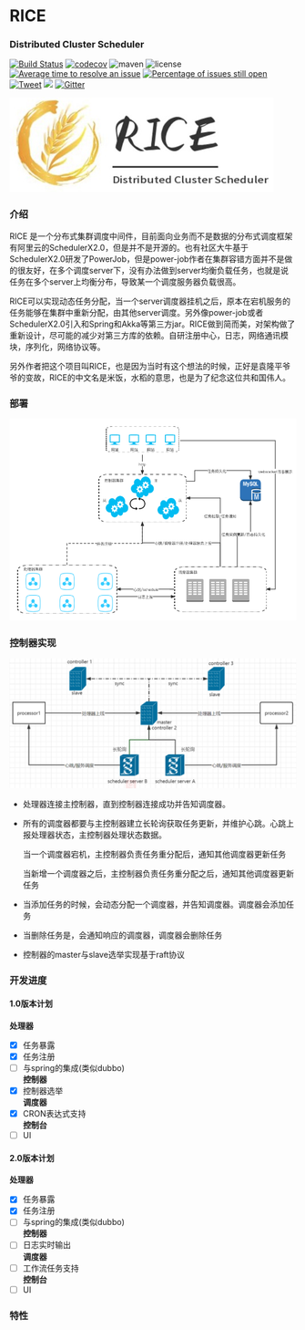 # RICE 
### Distributed Cluster Scheduler
[![Build Status](https://travis-ci.org/apache/incubator-dubbo.svg?branch=master)](https://travis-ci.org/apache/incubator-dubbo)
[![codecov](https://codecov.io/gh/apache/incubator-dubbo/branch/master/graph/badge.svg)](https://codecov.io/gh/apache/incubator-dubbo)
![maven](https://img.shields.io/maven-central/v/org.apache.dubbo/dubbo.svg)
![license](https://img.shields.io/github/license/alibaba/dubbo.svg)
[![Average time to resolve an issue](http://isitmaintained.com/badge/resolution/apache/incubator-dubbo.svg)](http://isitmaintained.com/project/apache/incubator-dubbo "Average time to resolve an issue")
[![Percentage of issues still open](http://isitmaintained.com/badge/open/apache/incubator-dubbo.svg)](http://isitmaintained.com/project/apache/incubator-dubbo "Percentage of issues still open")
[![Tweet](https://img.shields.io/twitter/url/http/shields.io.svg?style=social)](https://twitter.com/intent/tweet?text=Apache%20Dubbo%20(incubating)%20is%20a%20high-performance%2C%20java%20based%2C%20open%20source%20RPC%20framework.&url=http://dubbo.incubator.apache.org/&via=ApacheDubbo&hashtags=rpc,java,dubbo,micro-service)
[![](https://img.shields.io/twitter/follow/ApacheDubbo.svg?label=Follow&style=social&logoWidth=0)](https://twitter.com/intent/follow?screen_name=ApacheDubbo)
[![Gitter](https://badges.gitter.im/alibaba/dubbo.svg)](https://gitter.im/alibaba/dubbo?utm_source=badge&utm_medium=badge&utm_campaign=pr-badge)

![rice_logo](https://github.com/gaojiayi/RICE/blob/master/doc/rice_logo.jpg)

### 介绍
RICE 是一个分布式集群调度中间件，目前面向业务而不是数据的分布式调度框架有阿里云的SchedulerX2.0，但是并不是开源的。也有社区大牛基于SchedulerX2.0研发了PowerJob，但是power-job作者在集群容错方面并不是做的很友好，在多个调度server下，没有办法做到server均衡负载任务，也就是说任务在多个server上均衡分布，导致某一个调度服务器负载很高。

RICE可以实现动态任务分配，当一个server调度器挂机之后，原本在宕机服务的任务能够在集群中重新分配，由其他server调度。另外像power-job或者SchedulerX2.0引入和Spring和Akka等第三方jar。RICE做到简而美，对架构做了重新设计，尽可能的减少对第三方库的依赖。自研注册中心，日志，网络通讯模块，序列化，网络协议等。

另外作者把这个项目叫RICE，也是因为当时有这个想法的时候，正好是袁隆平爷爷的变故，RICE的中文名是米饭，水稻的意思，也是为了纪念这位共和国伟人。

### 部署
![rice_deploy](https://github.com/gaojiayi/RICE/blob/master/doc/rice_deploy.png)

### 控制器实现
![rice_deploy](https://github.com/gaojiayi/RICE/blob/master/doc/rice_controller.png)
* 处理器连接主控制器，直到控制器连接成功并告知调度器。
  
* 所有的调度器都要与主控制器建立长轮询获取任务更新，并维护心跳。心跳上报处理器状态，主控制器处理状态数据。  
  
    当一个调度器宕机，主控制器负责任务重分配后，通知其他调度器更新任务  
  
    当新增一个调度器之后，主控制器负责任务重分配之后，通知其他调度器更新任务  
  
* 当添加任务的时候，会动态分配一个调度器，并告知调度器。调度器会添加任务  
  
* 当删除任务是，会通知响应的调度器，调度器会删除任务  
  
* 控制器的master与slave选举实现基于raft协议  

### 开发进度
#### 1.0版本计划
**处理器**
* [x] 任务暴露   
* [x] 任务注册
* [ ] 与spring的集成(类似dubbo)  
**控制器**
* [x] 控制器选举  
**调度器**
* [x] CRON表达式支持  
**控制台**
* [ ] UI  
#### 2.0版本计划
**处理器**
* [x] 任务暴露
* [x] 任务注册
* [ ] 与spring的集成(类似dubbo)  
**控制器**
* [ ] 日志实时输出  
**调度器**
* [ ] 工作流任务支持  
**控制台**
* [ ] UI  
### 特性




